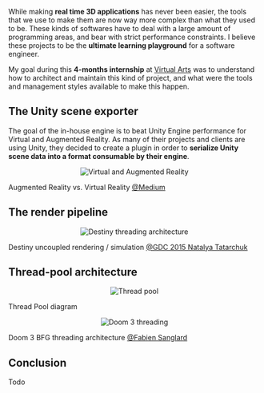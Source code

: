 While making **real time 3D applications** has never been easier, the tools that we use to make them are now way more complex than what they used to be. These kinds of softwares have to deal with a large amount of programming areas, and bear with strict performance constraints. I believe these projects to be the **ultimate learning playground** for a software engineer.

My goal during this **4-months internship** at [Virtual Arts](https://www.virtualarts.co.uk/) was to understand how to architect and maintain this kind of project, and what were the tools and management styles available to make this happen.

## The Unity scene exporter

The goal of the in-house engine is to beat Unity Engine performance for Virtual and Augmented Reality. As many of their projects and clients are using Unity, they decided to create a plugin in order to **serialize Unity scene data into a format consumable by their engine**. 

<p style="text-align:center">
    <img src="/img/universe-engine/ar-vr.png" alt="Virtual and Augmented Reality" loading=lazy/>
    <figcaption>Augmented Reality vs. Virtual Reality <a href="https://medium.com/@arstudioz11/augmented-reality-vs-virtual-reality-8b3502e63637">@Medium</a></figcaption>
</p>



## The render pipeline

<p style="text-align:center">
    <img src="/img/universe-engine/destiny-threads.png" alt="Destiny threading architecture" loading=lazy/>
    <figcaption>Destiny uncoupled rendering / simulation <a href="http://advances.realtimerendering.com/destiny/gdc_2015/Tatarchuk_GDC_2015__Destiny_Renderer_web.pdf">@GDC 2015  Natalya Tatarchuk</a></figcaption>
</p>

## Thread-pool architecture

<p style="text-align:center">
    <img src="/img/universe-engine/thread-pool.png" alt="Thread pool" loading=lazy/>
    <figcaption>Thread Pool diagram</figcaption>
</p>

<p style="text-align:center">
    <img src="/img/universe-engine/doom3-threads.png" alt="Doom 3 threading" loading=lazy/>
    <figcaption>Doom 3 BFG threading architecture <a href="https://fabiensanglard.net/doom3_bfg/threading.php">@Fabien Sanglard</a></figcaption>
</p>

## Conclusion

Todo
